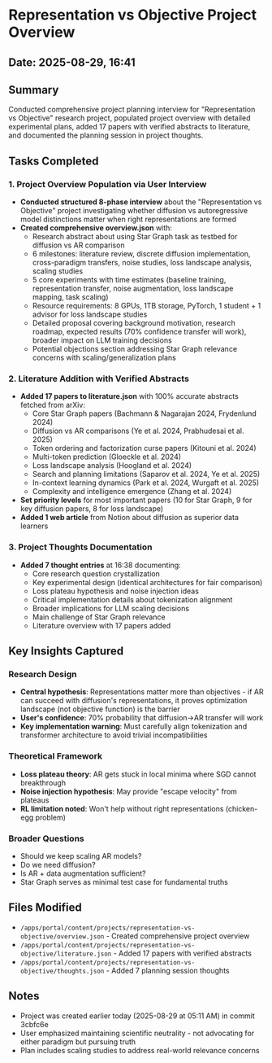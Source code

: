 # Representation vs Objective Project Overview

## Date: 2025-08-29, 16:41

## Summary
Conducted comprehensive project planning interview for "Representation vs Objective" research project, populated project overview with detailed experimental plans, added 17 papers with verified abstracts to literature, and documented the planning session in project thoughts.

## Tasks Completed

### 1. Project Overview Population via User Interview
- **Conducted structured 8-phase interview** about the "Representation vs Objective" project investigating whether diffusion vs autoregressive model distinctions matter when right representations are formed
- **Created comprehensive overview.json** with:
  - Research abstract about using Star Graph task as testbed for diffusion vs AR comparison
  - 6 milestones: literature review, discrete diffusion implementation, cross-paradigm transfers, noise studies, loss landscape analysis, scaling studies
  - 5 core experiments with time estimates (baseline training, representation transfer, noise augmentation, loss landscape mapping, task scaling)
  - Resource requirements: 8 GPUs, 1TB storage, PyTorch, 1 student + 1 advisor for loss landscape studies
  - Detailed proposal covering background motivation, research roadmap, expected results (70% confidence transfer will work), broader impact on LLM training decisions
  - Potential objections section addressing Star Graph relevance concerns with scaling/generalization plans

### 2. Literature Addition with Verified Abstracts
- **Added 17 papers to literature.json** with 100% accurate abstracts fetched from arXiv:
  - Core Star Graph papers (Bachmann & Nagarajan 2024, Frydenlund 2024)
  - Diffusion vs AR comparisons (Ye et al. 2024, Prabhudesai et al. 2025)
  - Token ordering and factorization curse papers (Kitouni et al. 2024)
  - Multi-token prediction (Gloeckle et al. 2024)
  - Loss landscape analysis (Hoogland et al. 2024)
  - Search and planning limitations (Saparov et al. 2024, Ye et al. 2025)
  - In-context learning dynamics (Park et al. 2024, Wurgaft et al. 2025)
  - Complexity and intelligence emergence (Zhang et al. 2024)
- **Set priority levels** for most important papers (10 for Star Graph, 9 for key diffusion papers, 8 for loss landscape)
- **Added 1 web article** from Notion about diffusion as superior data learners

### 3. Project Thoughts Documentation
- **Added 7 thought entries** at 16:38 documenting:
  - Core research question crystallization
  - Key experimental design (identical architectures for fair comparison)
  - Loss plateau hypothesis and noise injection ideas
  - Critical implementation details about tokenization alignment
  - Broader implications for LLM scaling decisions
  - Main challenge of Star Graph relevance
  - Literature overview with 17 papers added

## Key Insights Captured

### Research Design
- **Central hypothesis**: Representations matter more than objectives - if AR can succeed with diffusion's representations, it proves optimization landscape (not objective function) is the barrier
- **User's confidence**: 70% probability that diffusion→AR transfer will work
- **Key implementation warning**: Must carefully align tokenization and transformer architecture to avoid trivial incompatibilities

### Theoretical Framework
- **Loss plateau theory**: AR gets stuck in local minima where SGD cannot breakthrough
- **Noise injection hypothesis**: May provide "escape velocity" from plateaus
- **RL limitation noted**: Won't help without right representations (chicken-egg problem)

### Broader Questions
- Should we keep scaling AR models?
- Do we need diffusion?
- Is AR + data augmentation sufficient?
- Star Graph serves as minimal test case for fundamental truths

## Files Modified
- `/apps/portal/content/projects/representation-vs-objective/overview.json` - Created comprehensive project overview
- `/apps/portal/content/projects/representation-vs-objective/literature.json` - Added 17 papers with verified abstracts
- `/apps/portal/content/projects/representation-vs-objective/thoughts.json` - Added 7 planning session thoughts

## Notes
- Project was created earlier today (2025-08-29 at 05:11 AM) in commit 3cbfc6e
- User emphasized maintaining scientific neutrality - not advocating for either paradigm but pursuing truth
- Plan includes scaling studies to address real-world relevance concerns